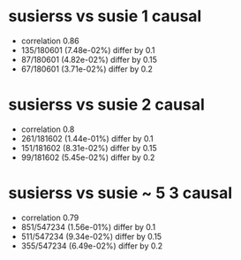 # susierss vs susie  1 causal

- correlation 0.86
- 135/180601 (7.48e-02%) differ by 0.1
- 87/180601 (4.82e-02%) differ by 0.15
- 67/180601 (3.71e-02%) differ by 0.2


# susierss vs susie  2 causal

- correlation 0.8
- 261/181602 (1.44e-01%) differ by 0.1
- 151/181602 (8.31e-02%) differ by 0.15
- 99/181602 (5.45e-02%) differ by 0.2


# susierss vs susie  ~ 5 3 causal

- correlation 0.79
- 851/547234 (1.56e-01%) differ by 0.1
- 511/547234 (9.34e-02%) differ by 0.15
- 355/547234 (6.49e-02%) differ by 0.2


